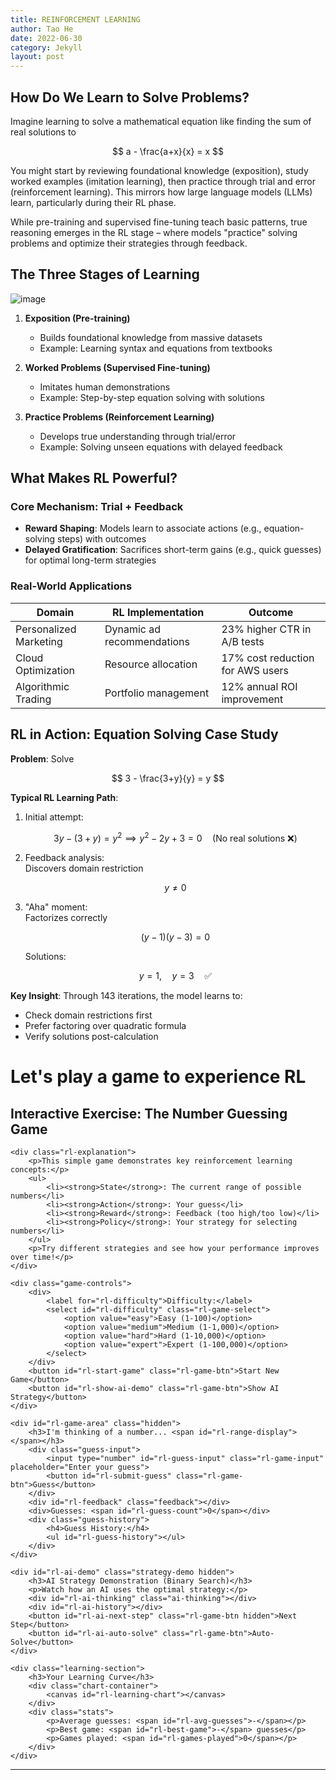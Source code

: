 ```yaml
---
title: REINFORCEMENT LEARNING
author: Tao He
date: 2022-06-30
category: Jekyll
layout: post
---
```


## How Do We Learn to Solve Problems?

Imagine learning to solve a mathematical equation like finding the sum of real solutions to 

$$
a - \frac{a+x}{x} = x
$$

You might start by reviewing foundational knowledge (exposition), study worked examples (imitation learning), then practice through trial and error (reinforcement learning). This mirrors how large language models (LLMs) learn, particularly during their RL phase.

While pre-training and supervised fine-tuning teach basic patterns, true reasoning emerges in the RL stage – where models "practice" solving problems and optimize their strategies through feedback.

## The Three Stages of Learning

![image](https://github.com/user-attachments/assets/db236b6f-54ee-475a-8df9-7028e26f84cf)

1. **Exposition (Pre-training)**  
   - Builds foundational knowledge from massive datasets  
   - Example: Learning syntax and equations from textbooks  

2. **Worked Problems (Supervised Fine-tuning)**  
   - Imitates human demonstrations  
   - Example: Step-by-step equation solving with solutions  

3. **Practice Problems (Reinforcement Learning)**  
   - Develops true understanding through trial/error  
   - Example: Solving unseen equations with delayed feedback  

## What Makes RL Powerful?

### Core Mechanism: Trial + Feedback
- **Reward Shaping**: Models learn to associate actions (e.g., equation-solving steps) with outcomes
- **Delayed Gratification**: Sacrifices short-term gains (e.g., quick guesses) for optimal long-term strategies

### Real-World Applications
<table>
    <thead>
        <tr>
            <th>Domain</th>
            <th>RL Implementation</th>
            <th>Outcome</th>
        </tr>
    </thead>
    <tbody>
        <tr>
            <td>Personalized Marketing</td>
            <td>Dynamic ad recommendations</td>
            <td>23% higher CTR in A/B tests</td>
        </tr>
        <tr>
            <td>Cloud Optimization</td>
            <td>Resource allocation</td>
            <td>17% cost reduction for AWS users</td>
        </tr>
        <tr>
            <td>Algorithmic Trading</td>
            <td>Portfolio management</td>
            <td>12% annual ROI improvement</td>
        </tr>
    </tbody>
</table>


## RL in Action: Equation Solving Case Study

**Problem**: Solve 

$$
3 - \frac{3+y}{y} = y
$$

**Typical RL Learning Path**:

1. Initial attempt:

   $$
   3y - (3+y) = y^2 \implies y^2 - 2y + 3 = 0 \quad \text{(No real solutions ❌)}
   $$

2. Feedback analysis:  
   Discovers domain restriction 

   $$
   y ≠ 0
   $$

3. "Aha" moment:  
   Factorizes correctly 

   $$
   (y-1)(y-3) = 0 
   $$

   Solutions: 

   $$
   y = 1, \quad y = 3 \quad ✅
   $$

**Key Insight**: Through 143 iterations, the model learns to:  
- Check domain restrictions first  
- Prefer factoring over quadratic formula  
- Verify solutions post-calculation

# Let's play a game to experience RL

<div class="rl-game-module">
    <h2>Interactive Exercise: The Number Guessing Game</h2>
    
    <div class="rl-explanation">
        <p>This simple game demonstrates key reinforcement learning concepts:</p>
        <ul>
            <li><strong>State</strong>: The current range of possible numbers</li>
            <li><strong>Action</strong>: Your guess</li>
            <li><strong>Reward</strong>: Feedback (too high/too low)</li>
            <li><strong>Policy</strong>: Your strategy for selecting numbers</li>
        </ul>
        <p>Try different strategies and see how your performance improves over time!</p>
    </div>

    <div class="game-controls">
        <div>
            <label for="rl-difficulty">Difficulty:</label>
            <select id="rl-difficulty" class="rl-game-select">
                <option value="easy">Easy (1-100)</option>
                <option value="medium">Medium (1-1,000)</option>
                <option value="hard">Hard (1-10,000)</option>
                <option value="expert">Expert (1-100,000)</option>
            </select>
        </div>
        <button id="rl-start-game" class="rl-game-btn">Start New Game</button>
        <button id="rl-show-ai-demo" class="rl-game-btn">Show AI Strategy</button>
    </div>

    <div id="rl-game-area" class="hidden">
        <h3>I'm thinking of a number... <span id="rl-range-display"></span></h3>
        <div class="guess-input">
            <input type="number" id="rl-guess-input" class="rl-game-input" placeholder="Enter your guess">
            <button id="rl-submit-guess" class="rl-game-btn">Guess</button>
        </div>
        <div id="rl-feedback" class="feedback"></div>
        <div>Guesses: <span id="rl-guess-count">0</span></div>
        <div class="guess-history">
            <h4>Guess History:</h4>
            <ul id="rl-guess-history"></ul>
        </div>
    </div>

    <div id="rl-ai-demo" class="strategy-demo hidden">
        <h3>AI Strategy Demonstration (Binary Search)</h3>
        <p>Watch how an AI uses the optimal strategy:</p>
        <div id="rl-ai-thinking" class="ai-thinking"></div>
        <div id="rl-ai-history"></div>
        <button id="rl-ai-next-step" class="rl-game-btn hidden">Next Step</button>
        <button id="rl-ai-auto-solve" class="rl-game-btn">Auto-Solve</button>
    </div>
    
    <div class="learning-section">
        <h3>Your Learning Curve</h3>
        <div class="chart-container">
            <canvas id="rl-learning-chart"></canvas>
        </div>
        <div class="stats">
            <p>Average guesses: <span id="rl-avg-guesses">-</span></p>
            <p>Best game: <span id="rl-best-game">-</span> guesses</p>
            <p>Games played: <span id="rl-games-played">0</span></p>
        </div>
    </div>
</div>

<!-- Include Chart.js if not already in your site -->
<script src="https://cdnjs.cloudflare.com/ajax/libs/Chart.js/3.7.1/chart.min.js"></script>

<!-- Number Guessing Game Script -->
<script>
    // Immediately-invoked function expression to avoid global namespace pollution
    (function() {
        // Game variables
        let targetNumber;
        let minRange;
        let maxRange;
        let guessCount;
        let gameActive = false;
        let gameHistory = [];
        let aiDemoActive = false;
        let aiCurrentMin;
        let aiCurrentMax;
        let aiGuessCount;
        let aiStepInterval;

        // DOM elements
        const difficultySelect = document.getElementById('rl-difficulty');
        const startGameBtn = document.getElementById('rl-start-game');
        const showAiDemoBtn = document.getElementById('rl-show-ai-demo');
        const gameArea = document.getElementById('rl-game-area');
        const rangeDisplay = document.getElementById('rl-range-display');
        const guessInput = document.getElementById('rl-guess-input');
        const submitGuessBtn = document.getElementById('rl-submit-guess');
        const feedbackEl = document.getElementById('rl-feedback');
        const guessCountEl = document.getElementById('rl-guess-count');
        const guessHistoryEl = document.getElementById('rl-guess-history');
        const aiDemo = document.getElementById('rl-ai-demo');
        const aiThinking = document.getElementById('rl-ai-thinking');
        const aiHistory = document.getElementById('rl-ai-history');
        const aiNextStepBtn = document.getElementById('rl-ai-next-step');
        const aiAutoSolveBtn = document.getElementById('rl-ai-auto-solve');
        const avgGuessesEl = document.getElementById('rl-avg-guesses');
        const bestGameEl = document.getElementById('rl-best-game');
        const gamesPlayedEl = document.getElementById('rl-games-played');

        // Initialize learning chart
        let learningChart;
        function initChart() {
            const ctx = document.getElementById('rl-learning-chart').getContext('2d');
            learningChart = new Chart(ctx, {
                type: 'line',
                data: {
                    labels: [],
                    datasets: [{
                        label: 'Your Guesses',
                        data: [],
                        borderColor: '#3498db',
                        backgroundColor: 'rgba(52, 152, 219, 0.2)',
                        tension: 0.1,
                        fill: true
                    },
                    {
                        label: 'Optimal (Binary Search)',
                        data: [],
                        borderColor: '#27ae60',
                        borderDash: [5, 5],
                        pointRadius: 0
                    }]
                },
                options: {
                    responsive: true,
                    scales: {
                        y: {
                            beginAtZero: true,
                            title: {
                                display: true,
                                text: 'Number of Guesses'
                            }
                        },
                        x: {
                            title: {
                                display: true,
                                text: 'Game Number'
                            }
                        }
                    }
                }
            });
        }

        // Get range based on difficulty
        function getDifficultyRange(difficulty) {
            switch(difficulty) {
                case 'easy': return [1, 100];
                case 'medium': return [1, 1000];
                case 'hard': return [1, 10000];
                case 'expert': return [1, 100000];
                default: return [1, 100];
            }
        }

        // Calculate optimal number of guesses using binary search
        function calculateOptimalGuesses(min, max) {
            return Math.ceil(Math.log2(max - min + 1));
        }

        // Start a new game
        function startGame() {
            const [min, max] = getDifficultyRange(difficultySelect.value);
            minRange = min;
            maxRange = max;
            targetNumber = Math.floor(Math.random() * (max - min + 1)) + min;
            guessCount = 0;
            gameActive = true;
            
            // Update UI
            gameArea.classList.remove('hidden');
            rangeDisplay.textContent = `between ${min} and ${max}`;
            feedbackEl.textContent = '';
            feedbackEl.className = 'feedback';
            guessCountEl.textContent = '0';
            guessHistoryEl.innerHTML = '';
            guessInput.value = '';
            guessInput.focus();
            
            console.log(`Game started: Target number is ${targetNumber}`);
        }

        // Make a guess
        function makeGuess() {
            if (!gameActive) return;
            
            const guess = parseInt(guessInput.value);
            if (isNaN(guess) || guess < minRange || guess > maxRange) {
                feedbackEl.textContent = `Please enter a valid number between ${minRange} and ${maxRange}`;
                feedbackEl.className = 'feedback';
                return;
            }
            
            guessCount++;
            guessCountEl.textContent = guessCount;
            
            // Add to history
            const listItem = document.createElement('li');
            
            if (guess === targetNumber) {
                feedbackEl.textContent = `Correct! You found the number in ${guessCount} guesses.`;
                feedbackEl.className = 'feedback correct';
                listItem.textContent = `Guess #${guessCount}: ${guess} - CORRECT!`;
                endGame();
            } else if (guess < targetNumber) {
                feedbackEl.textContent = 'Too low! Try a higher number.';
                feedbackEl.className = 'feedback too-low';
                listItem.textContent = `Guess #${guessCount}: ${guess} - Too low`;
            } else {
                feedbackEl.textContent = 'Too high! Try a lower number.';
                feedbackEl.className = 'feedback too-high';
                listItem.textContent = `Guess #${guessCount}: ${guess} - Too high`;
            }
            
            guessHistoryEl.appendChild(listItem);
            guessInput.value = '';
            guessInput.focus();
        }

        // End the game and update statistics
        function endGame() {
            gameActive = false;
            
            // Add to game history
            gameHistory.push({
                difficulty: difficultySelect.value,
                range: [minRange, maxRange],
                guesses: guessCount,
                optimal: calculateOptimalGuesses(minRange, maxRange)
            });
            
            // Update chart
            updateChart();
            
            // Update statistics
            updateStats();
        }

        // Update the learning curve chart
        function updateChart() {
            learningChart.data.labels = gameHistory.map((_, i) => `Game ${i + 1}`);
            learningChart.data.datasets[0].data = gameHistory.map(game => game.guesses);
            learningChart.data.datasets[1].data = gameHistory.map(game => game.optimal);
            learningChart.update();
        }

        // Update statistics display
        function updateStats() {
            if (gameHistory.length === 0) return;
            
            const totalGuesses = gameHistory.reduce((sum, game) => sum + game.guesses, 0);
            const average = totalGuesses / gameHistory.length;
            const best = Math.min(...gameHistory.map(game => game.guesses));
            
            avgGuessesEl.textContent = average.toFixed(1);
            bestGameEl.textContent = best;
            gamesPlayedEl.textContent = gameHistory.length;
        }

        // AI Demo functions
        function startAiDemo() {
            aiDemo.classList.remove('hidden');
            aiCurrentMin = minRange;
            aiCurrentMax = maxRange;
            aiGuessCount = 0;
            aiHistory.innerHTML = '';
            aiThinking.textContent = 'Thinking...';
            aiNextStepBtn.classList.remove('hidden');
            
            // Show first step after a short delay
            setTimeout(() => {
                aiDemoActive = true;
                aiNextStep();
            }, 1000);
        }

        function aiNextStep() {
            if (!aiDemoActive) return;
            
            aiGuessCount++;
            const middleValue = Math.floor((aiCurrentMin + aiCurrentMax) / 2);
            
            const thinkingText = `Step ${aiGuessCount}: Current range is [${aiCurrentMin}-${aiCurrentMax}].\nMiddle value is ${middleValue}`;
            aiThinking.textContent = thinkingText;
            
            const listItem = document.createElement('div');
            
            if (middleValue === targetNumber) {
                listItem.innerHTML = `<strong>Guess #${aiGuessCount}:</strong> ${middleValue} - CORRECT! Found in ${aiGuessCount} steps.`;
                aiDemoActive = false;
                aiNextStepBtn.classList.add('hidden');
            } else if (middleValue < targetNumber) {
                listItem.innerHTML = `<strong>Guess #${aiGuessCount}:</strong> ${middleValue} - Too low`;
                aiCurrentMin = middleValue + 1;
            } else {
                listItem.innerHTML = `<strong>Guess #${aiGuessCount}:</strong> ${middleValue} - Too high`;
                aiCurrentMax = middleValue - 1;
            }
            
            aiHistory.appendChild(listItem);
        }

        function aiAutoSolve() {
            if (aiStepInterval) {
                clearInterval(aiStepInterval);
                aiAutoSolveBtn.textContent = 'Auto-Solve';
                aiStepInterval = null;
                return;
            }
            
            if (!aiDemoActive) {
                startAiDemo();
            }
            
            aiAutoSolveBtn.textContent = 'Stop Auto-Solve';
            aiNextStepBtn.classList.add('hidden');
            
            aiStepInterval = setInterval(() => {
                if (!aiDemoActive) {
                    clearInterval(aiStepInterval);
                    aiAutoSolveBtn.textContent = 'Auto-Solve';
                    return;
                }
                aiNextStep();
            }, 1000);
        }

        // Event listeners
        startGameBtn.addEventListener('click', startGame);
        submitGuessBtn.addEventListener('click', makeGuess);
        guessInput.addEventListener('keypress', (e) => {
            if (e.key === 'Enter') makeGuess();
        });
        showAiDemoBtn.addEventListener('click', startAiDemo);
        aiNextStepBtn.addEventListener('click', aiNextStep);
        aiAutoSolveBtn.addEventListener('click', aiAutoSolve);

        // Initialize
        initChart();
    })();
</script>

---
